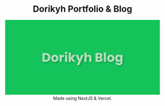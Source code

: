 <div align="center">
  <h1>Dorikyh Portfolio & Blog</h1> 
  
  ![Banner](https://github.com/Dorikyh/blog/blob/main/banner.png)
  Made using NextJS & Vercel.
</div>
